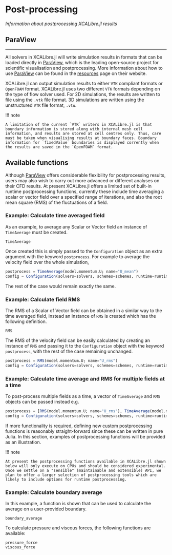 # Post-processing
*Information about postprocessing XCALibre.jl results*

## ParaView
---

All solvers in XCALibre.jl will write simulation results in formats that can be loaded directly in [ParaView](https://www.paraview.org/), which is the leading open-source project for scientific visualisation and postprocessing. More information about how to use [ParaView](https://www.paraview.org/) can be found in the [resources](https://www.paraview.org/resources/) page on their website.

XCALibre.jl can output simulation results to either `VTK` compliant formats or `OpenFOAM` format. XCALibre.jl uses two different `VTK` formats depending on the type of flow solver used. For 2D simulations, the results are written to file using the `.vtk` file format. 3D simulations are written using the unstructured `VTK` file format, `.vtu`. 

!!! note

    A limitation of the current `VTK` writers in XCALibre.jl is that boundary information is stored along with internal mesh cell information, and results are stored at cell centres only. Thus, care must be taken when visualising results at boundary faces. Boundary information for `fixedValue` boundaries is displayed corrently when the results are saved in the `OpenFOAM` format. 

## Available functions

Although [ParaView](https://www.paraview.org/) offers considerable flexibility for postprocessing results, users may also wish to carry out more advanced or different analyses on their CFD results. At present XCALibre.jl offers a limited set of built-in runtime postprocessing functions, currently these include time averaging a scalar or vector field over a specified range of iterations, and also the root mean square (RMS) of the fluctuations of a field. 
### Example: Calculate time averaged field 
As an example, to average any Scalar or Vector field an instance of `TimeAverage` must be created.
```@docs; canonical=false
TimeAverage
```
Once created this is simply passed to the `Configuration` object as an extra argument with the keyword `postprocess`. For example to average the velocity field over the whole simulation, 
```julia
postprocess = TimeAverage(model.momentum.U; name="U_mean")
config = Configuration(solvers=solvers, schemes=schemes, runtime=runtime, hardware=hardware, boundaries=BCs,postprocess=postprocess)
```
The rest of the case would remain exactly the same. 
### Example: Calculate field RMS 
The RMS of a Scalar of Vector field can be obtained in a similar way to the time averaged field, instead an instance of `RMS` is created which has the following definition. 
```@docs; canonical=false
RMS
```
The RMS of the velocity field can be easily calculated by creating an instance of `RMS` and passing it to the `Configuration` object with the keyword `postprocess`, with the rest of the case remaining unchanged.
```julia
postprocess = RMS(model.momentum.U; name="U_rms")
config = Configuration(solvers=solvers, schemes=schemes, runtime=runtime, hardware=hardware, boundaries=BCs,postprocess=postprocess)
```
### Example: Calculate time average and RMS for multiple fields at a time
To post-process multiple fields as a time, a vector of `TimeAverage` and `RMS` objects can be passed instead e.g. 
```julia
postprocess = [RMS(model.momentum.U; name="U_rms"), TimeAverage(model.momentum.U; name ="U_mean"), TimeAverage(model.momentum.p; name ="p_mean")]
config = Configuration(solvers=solvers, schemes=schemes, runtime=runtime, hardware=hardware, boundaries=BCs,postprocess=postprocess)
```


If more functionality is required, defining new custom postprocessing functions is reasonably straight-forward since these can be written in pure Julia. In this section, examples of postprocessing functions will be provided as an illustration. 

!!! note

    At present the postprocessing functions available in XCALibre.jl shown below will only execute on CPUs and should be considered experimental. Once we settle on a "sensible" (maintainable and extensible) API, we plan to offer a larger selection of postprocessing tools which are likely to include options for runtime postprocessing.

### Example: Calculate boundary average

In this example, a function is shown that can be used to calculate the average on a user-provided boundary. 

```@docs; canonical=false
boundary_average
```

To calculate pressure and viscous forces, the following functions are available:

```@docs; canonical=false
pressure_force
viscous_force
```
